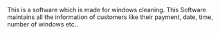 This is a software which is made for windows cleaning. This Software maintains all the information of customers like their payment, date, time, number of windows etc.. 
